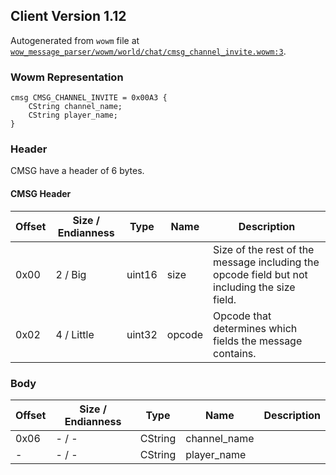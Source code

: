 ## Client Version 1.12

Autogenerated from `wowm` file at [`wow_message_parser/wowm/world/chat/cmsg_channel_invite.wowm:3`](https://github.com/gtker/wow_messages/tree/main/wow_message_parser/wowm/world/chat/cmsg_channel_invite.wowm#L3).

### Wowm Representation
```rust,ignore
cmsg CMSG_CHANNEL_INVITE = 0x00A3 {
    CString channel_name;
    CString player_name;
}
```
### Header
CMSG have a header of 6 bytes.

#### CMSG Header
| Offset | Size / Endianness | Type   | Name   | Description |
| ------ | ----------------- | ------ | ------ | ----------- |
| 0x00   | 2 / Big           | uint16 | size   | Size of the rest of the message including the opcode field but not including the size field.|
| 0x02   | 4 / Little        | uint32 | opcode | Opcode that determines which fields the message contains.|
### Body
| Offset | Size / Endianness | Type | Name | Description |
| ------ | ----------------- | ---- | ---- | ----------- |
| 0x06 | - / - | CString | channel_name |  |
| - | - / - | CString | player_name |  |
